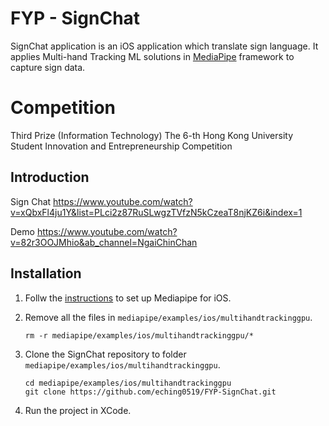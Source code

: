 # FYP - SignChat
SignChat application is an iOS application which translate sign language. It applies Multi-hand Tracking ML solutions in [MediaPipe](https://github.com/google/mediapipe) framework to capture sign data.

# Competition
Third Prize (Information Technology) The 6-th Hong Kong University Student Innovation and Entrepreneurship Competition

## Introduction
Sign Chat https://www.youtube.com/watch?v=xQbxFl4ju1Y&list=PLci2z87RuSLwgzTVfzN5kCzeaT8njKZ6i&index=1

Demo https://www.youtube.com/watch?v=82r3OOJMhio&ab_channel=NgaiChinChan

## Installation
1. Follw the [instructions](https://github.com/google/mediapipe/blob/master/mediapipe/docs/mediapipe_ios_setup.md) to set up Mediapipe for iOS.
2. Remove all the files in `mediapipe/examples/ios/multihandtrackinggpu`.
   
   ```
   rm -r mediapipe/examples/ios/multihandtrackinggpu/*
   ```
   
3. Clone the SignChat repository to folder `mediapipe/examples/ios/multihandtrackinggpu`.

   ```
   cd mediapipe/examples/ios/multihandtrackinggpu
   git clone https://github.com/eching0519/FYP-SignChat.git
   ```
   
4. Run the project in XCode.
